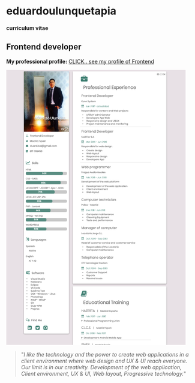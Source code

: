 # eduardoulunquetapia
#### curriculum vitae

## Frontend developer

**My professional profile:**
[CLICK.. see my profile of Frontend](https://eduardoulunquetapia.github.io/eduardoulunquetapia/)

![CV | Frontend developer](images/mycv.png)

>"_I like the technology and the power to create web applications in a client environment where web design and UX & UI reach everyone. Our limit is in our creativity.
Development of the web application, Client environment, UX & UI, Web layout, Progressive technology._"
>

